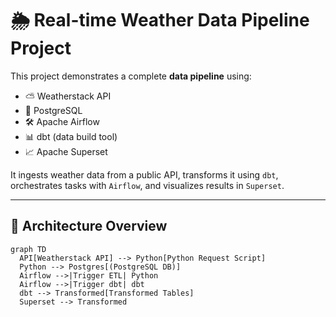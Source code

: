 # 🌦️ Real-time Weather Data Pipeline Project

This project demonstrates a complete **data pipeline** using:
- ⛅ Weatherstack API
- 🐘 PostgreSQL
- 🛠️ Apache Airflow
- 📊 dbt (data build tool)
- 📈 Apache Superset

It ingests weather data from a public API, transforms it using `dbt`, orchestrates tasks with `Airflow`, and visualizes results in `Superset`.

---

## 🧱 Architecture Overview

```mermaid
graph TD
  API[Weatherstack API] --> Python[Python Request Script]
  Python --> Postgres[(PostgreSQL DB)]
  Airflow -->|Trigger ETL| Python
  Airflow -->|Trigger dbt| dbt
  dbt --> Transformed[Transformed Tables]
  Superset --> Transformed
```
